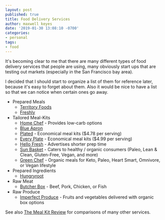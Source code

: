 ```yaml
---
layout: post
published: true
title: Food Delivery Services
author: maxwell keyes
date: '2019-01-30 13:08:10 -0700'
categories:
- personal
tags:
- food
---
```


It's becoming clear to me that there are many different types of
food delivery services that people are using, many obviously
start ups that are testing out markets (especially in the San
Francisco bay area).

I decided that I should start to organize a list of them
for reference later, because it's easy to forget about them. Also
it would be nice to have a list so that we can notice when
certain ones go away.

* Prepared Meals
  * [Territory Foods](https://www.territoryfoods.com/yum/CHNB)
  * [Freshly](https://www.freshly.com/)
* Tailored Meal-Kits
  * [Home Chef](https://www.homechef.com/invite/aov6xuW1mooQ) - Provides
    low-carb options
  * [Blue Apron](https://www.blueapron.com)
  * [Plated](https://www.plated.com/) - Economical meal kits ($4.78 per serving)
  * [Every Plate](https://www.everyplate.com/) - Economical meal kits ($4.99 per
    serving)
  * [Hello Fresh](https://www.hellofresh.com/) - Advertises shorter prep time
  * [Sun Basket](https://sunbasket.com/) - Caters to healthy / organic consumers
    (Paleo, Lean & Clean, Gluten-Free, Vegan, and more)
  * [Green Chef](https://greenchef.com/home) - Organic meals for Keto, Paleo,
    Heart Smart, Omnivore, or Vegan lifestyle
* Prepared Ingredients
  * [Hungryroot](https://www.hungryroot.com)
* Raw Meat
  * [Butcher Box](http://fbuy.me/lLjGt) - Beef, Pork, Chicken, or Fish
* Raw Produce
  * [Imperfect Produce](https://www.imperfectproduce.com/) - Fruits and
    vegetables delivered with organic box options

See also [The Meal Kit Review](https://www.themealkitreview.com/) for
comparisons of many other services.
